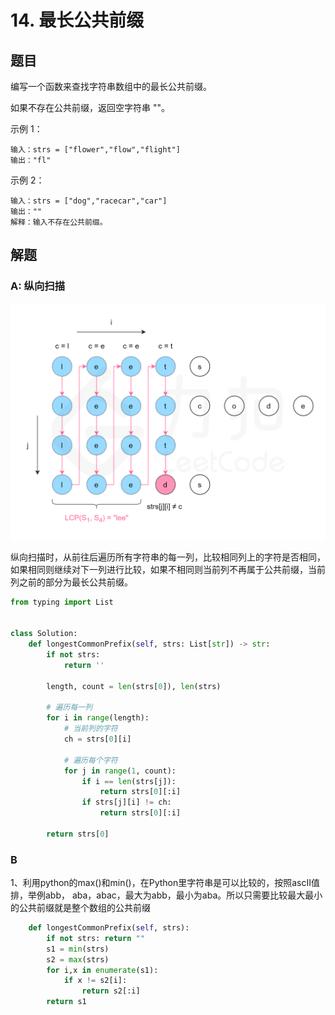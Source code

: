 # 14. 最长公共前缀

## 题目

编写一个函数来查找字符串数组中的最长公共前缀。

如果不存在公共前缀，返回空字符串 ""。

示例 1：

```
输入：strs = ["flower","flow","flight"]
输出："fl"
```

示例 2：

```
输入：strs = ["dog","racecar","car"]
输出：""
解释：输入不存在公共前缀。
```

## 解题

### A: 纵向扫描

![fig2](.assets/14_fig2.png)

纵向扫描时，从前往后遍历所有字符串的每一列，比较相同列上的字符是否相同，如果相同则继续对下一列进行比较，如果不相同则当前列不再属于公共前缀，当前列之前的部分为最长公共前缀。

```python
from typing import List


class Solution:
    def longestCommonPrefix(self, strs: List[str]) -> str:
        if not strs:
            return ''

        length, count = len(strs[0]), len(strs)

        # 遍历每一列
        for i in range(length):
            # 当前列的字符
            ch = strs[0][i]

            # 遍历每个字符
            for j in range(1, count):
                if i == len(strs[j]):
                    return strs[0][:i]
                if strs[j][i] != ch:
                    return strs[0][:i]

        return strs[0]

```

### B

1、利用python的max()和min()，在Python里字符串是可以比较的，按照ascII值排，举例abb， aba，abac，最大为abb，最小为aba。所以只需要比较最大最小的公共前缀就是整个数组的公共前缀

```python
    def longestCommonPrefix(self, strs):
        if not strs: return ""
        s1 = min(strs)
        s2 = max(strs)
        for i,x in enumerate(s1):
            if x != s2[i]:
                return s2[:i]
        return s1
```

